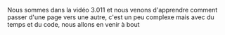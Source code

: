 Nous sommes dans la vidéo 3.011 et nous venons d'apprendre comment passer d'une page vers une autre, c'est un peu complexe mais avec du temps et du code, nous allons en venir à bout
